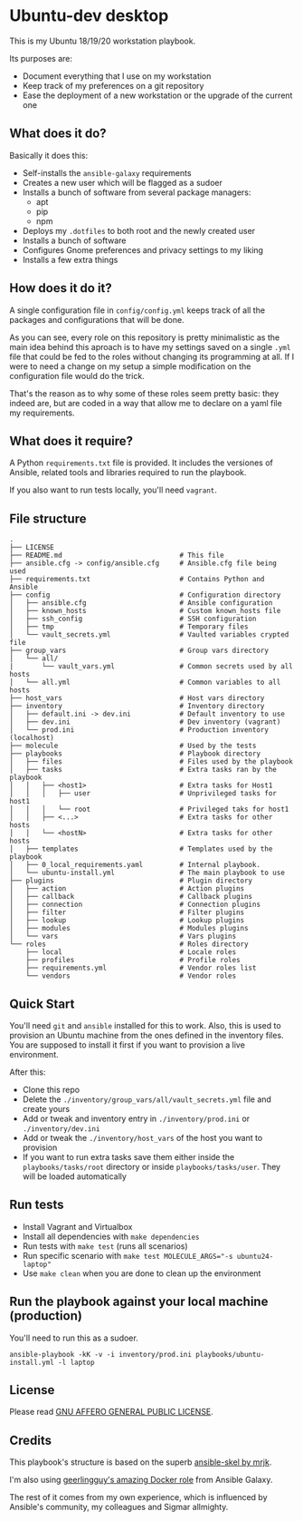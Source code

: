 # Ubuntu-dev desktop

This is my Ubuntu 18/19/20 workstation playbook.

Its purposes are:

- Document everything that I use on my workstation
- Keep track of my preferences on a git repository
- Ease the deployment of a new workstation or the upgrade of the current one

## What does it do?

Basically it does this:

- Self-installs the `ansible-galaxy` requirements
- Creates a new user which will be flagged as a sudoer
- Installs a bunch of software from several package managers:
    - apt
    - pip
    - npm
- Deploys my `.dotfiles` to both root and the newly created user
- Installs a bunch of software
- Configures Gnome preferences and privacy settings to my liking
- Installs a few extra things

## How does it do it?

A single configuration file in `config/config.yml` keeps track of all the packages and configurations that will be done.

As you can see, every role on this repository is pretty minimalistic as the main idea behind this aproach is to have my settings saved on a single `.yml` file that could be fed to the roles without changing its programming at all. If I were to need a change on my setup a simple modification on the configuration file would do the trick.

That's the reason as to why some of these roles seem pretty basic: they indeed are, but are coded in a way that allow me to declare on a yaml file my requirements.

## What does it require?

A Python `requirements.txt` file is provided. It includes the versiones of Ansible, related tools and libraries required to run the playbook.

If you also want to run tests locally, you'll need `vagrant`.

## File structure

```
.
├── LICENSE
├── README.md                             # This file
├── ansible.cfg -> config/ansible.cfg     # Ansible.cfg file being used
├── requirements.txt                      # Contains Python and Ansible
├── config                                # Configuration directory
│   ├── ansible.cfg                       # Ansible configuration
│   ├── known_hosts                       # Custom known_hosts file
│   ├── ssh_config                        # SSH configuration
│   ├── tmp                               # Temporary files
│   └── vault_secrets.yml                 # Vaulted variables crypted file
├── group_vars                            # Group vars directory
│   └── all/
|       └── vault_vars.yml                # Common secrets used by all hosts
│   └── all.yml                           # Common variables to all hosts
├── host_vars                             # Host vars directory
├── inventory                             # Inventory directory
│   ├── default.ini -> dev.ini            # Default inventory to use
│   ├── dev.ini                           # Dev inventory (vagrant)
│   └── prod.ini                          # Production inventory (localhost)
├── molecule                              # Used by the tests
├── playbooks                             # Playbook directory
│   ├── files                             # Files used by the playbook
│   ├── tasks                             # Extra tasks ran by the playbook
│   │   ├── <host1>                       # Extra tasks for Host1
│   │   │   ├── user                      # Unprivileged tasks for host1
│   │   │   └── root                      # Privileged taks for host1
│   │   ├── <...>                         # Extra tasks for other hosts
│   │   └── <hostN>                       # Extra tasks for other hosts
│   ├── templates                         # Templates used by the playbook
│   ├── 0_local_requirements.yaml         # Internal playbook.
│   └── ubuntu-install.yml                # The main playbook to use
├── plugins                               # Plugin directory
│   ├── action                            # Action plugins
│   ├── callback                          # Callback plugins
│   ├── connection                        # Connection plugins
│   ├── filter                            # Filter plugins
│   ├── lookup                            # Lookup plugins
│   ├── modules                           # Modules plugins
│   └── vars                              # Vars plugins
└── roles                                 # Roles directory
    ├── local                             # Locale roles
    ├── profiles                          # Profile roles
    ├── requirements.yml                  # Vendor roles list
    └── vendors                           # Vendor roles
```

## Quick Start

You'll need `git` and `ansible` installed for this to work. Also, this is used to provision an Ubuntu machine from the ones defined in the inventory files. You are supposed to install it first if you want to provision a live environment.

After this:

- Clone this repo
- Delete the `./inventory/group_vars/all/vault_secrets.yml` file and create yours
- Add or tweak and inventory entry in `./inventory/prod.ini` or `./inventory/dev.ini`
- Add or tweak the `./inventory/host_vars` of the host you want to provision
- If you want to run extra tasks save them either inside the `playbooks/tasks/root` directory or inside `playbooks/tasks/user`. They will be loaded automatically

## Run tests

- Install Vagrant and Virtualbox
- Install all dependencies with `make dependencies`
- Run tests with `make test` (runs all scenarios)
- Run specific scenario with `make test MOLECULE_ARGS="-s ubuntu24-laptop"`
- Use `make clean` when you are done to clean up the environment

## Run the playbook against your local machine (production)

You'll need to run this as a sudoer.

```
ansible-playbook -kK -v -i inventory/prod.ini playbooks/ubuntu-install.yml -l laptop
```

## License

Please read [GNU AFFERO GENERAL PUBLIC LICENSE](LICENSE).

## Credits

This playbook's structure is based on the superb [ansible-skel by mrjk](https://github.com/mrjk/ansible-skel).

I'm also using [geerlingguy's amazing Docker role](https://github.com/geerlingguy/ansible-role-docker) from Ansible Galaxy.

The rest of it comes from my own experience, which is influenced by Ansible's community, my colleagues and Sigmar allmighty.
